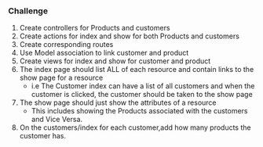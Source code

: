 ### Challenge

1. Create controllers for Products and customers
1. Create actions for index and show for both Products and customers
1. Create corresponding routes
1. Use Model association to link customer and product
1. Create views for index and show for customer and product
1. The index page should list ALL of each resource and contain links to the show page for a resource
    - i.e The Customer index can have a list of all customers and when the customer is clicked, the customer should be taken to the show page
1. The show page should just show the attributes of a resource
    - This includes showing the Products associated with the customers and Vice Versa.
1. On the customers/index for each customer,add how many products the customer has.
